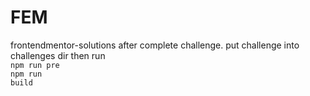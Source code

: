 # FEM
frontendmentor-solutions
after complete challenge. put challenge into challenges dir then run <br>
<code>npm run pre</code>
<br>
<code>npm run build</code>

